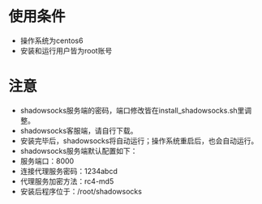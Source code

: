 # 使用条件
+ 操作系统为centos6
+ 安装和运行用户皆为root账号

# 注意
+ shadowsocks服务端的密码，端口修改皆在install_shadowsocks.sh里调整。
+ shadowsocks客服端，请自行下载。
+ 安装完毕后，shadowsocks将自动运行；操作系统重启后，也会自动运行。
+ shadowsocks服务端默认配置如下：
+   服务端口：8000
+   连接代理服务密码：1234abcd
+   代理服务加密方法：rc4-md5
+ 安装后程序位于：/root/shadowsocks
